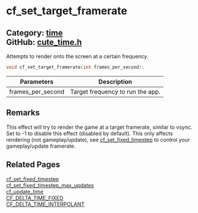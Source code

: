 [//]: # (This file is automatically generated by Cute Framework's docs parser.)
[//]: # (Do not edit this file by hand!)
[//]: # (See: https://github.com/RandyGaul/cute_framework/blob/master/samples/docs_parser.cpp)
[](../header.md ':include')

# cf_set_target_framerate

Category: [time](/api_reference?id=time)  
GitHub: [cute_time.h](https://github.com/RandyGaul/cute_framework/blob/master/include/cute_time.h)  
---

Attempts to render onto the screen at a certain frequency.

```cpp
void cf_set_target_framerate(int frames_per_second);
```

Parameters | Description
--- | ---
frames_per_second | Target frequency to run the app.

## Remarks

This effect will try to render the game at a target framerate, similar to vsync. Set to -1 to disable this effect (disabled by default).
This only affects rendering (not gameplay/update), see [cf_set_fixed_timestep](/time/cf_set_fixed_timestep.md) to control your gameplay/update framerate.

## Related Pages

[cf_set_fixed_timestep](/time/cf_set_fixed_timestep.md)  
[cf_set_fixed_timestep_max_updates](/time/cf_set_fixed_timestep_max_updates.md)  
[cf_update_time](/time/cf_update_time.md)  
[CF_DELTA_TIME_FIXED](/time/cf_delta_time_fixed.md)  
[CF_DELTA_TIME_INTERPOLANT](/time/cf_delta_time_interpolant.md)  
